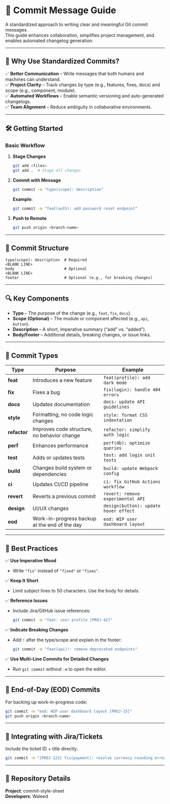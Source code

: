 # 🚀 Commit Message Guide  

A standardized approach to writing clear and meaningful Git commit messages.  
This guide enhances collaboration, simplifies project management, and enables automated changelog generation.  

---

## 📌 Why Use Standardized Commits?  

✅ **Better Communication** – Write messages that both humans and machines can understand.  
✅ **Project Clarity** – Track changes by type (e.g., features, fixes, docs) and scope (e.g., component, module).  
✅ **Automated Workflows** – Enable semantic versioning and auto-generated changelogs.  
✅ **Team Alignment** – Reduce ambiguity in collaborative environments.  

---

## 🛠️ Getting Started  

### **Basic Workflow**  

1. **Stage Changes**  
   ```bash
   git add <files>
   git add .  # Stage all changes
   ```

2. **Commit with Message**  
   ```bash
   git commit -m "type(scope): description"
   ```

   **Example**:  
   ```bash
   git commit -m "feat(auth): add password reset endpoint"
   ```

3. **Push to Remote**  
   ```bash
   git push origin <branch-name>
   ```

---

## 📝 Commit Structure  

```plaintext
type(scope): description  # Required
<BLANK LINE>
body                      # Optional
<BLANK LINE>
footer                    # Optional (e.g., for breaking changes)
```

---

## 🔍 Key Components  

- **Type** – The purpose of the change (e.g., `feat`, `fix`, `docs`).  
- **Scope (Optional)** – The module or component affected (e.g., `api`, `button`).  
- **Description** – A short, imperative summary (“add” vs. “added”).  
- **Body/Footer** – Additional details, breaking changes, or issue links.  

---

## 🔖 Commit Types  

| **Type**   | **Purpose**                                      | **Example**                          |  
|------------|--------------------------------------------------|--------------------------------------|  
| **feat**   | Introduces a new feature                        | `feat(profile): add dark mode`       |  
| **fix**    | Fixes a bug                                     | `fix(login): handle 404 errors`      |  
| **docs**   | Updates documentation                           | `docs: update API guidelines`        |  
| **style**  | Formatting, no code logic changes               | `style: format CSS indentation`      |  
| **refactor** | Improves code structure, no behavior change    | `refactor: simplify auth logic`      |  
| **perf**   | Enhances performance                            | `perf(db): optimize queries`         |  
| **test**   | Adds or updates tests                           | `test: add login unit tests`         |  
| **build**  | Changes build system or dependencies            | `build: update Webpack config`       |  
| **ci**     | Updates CI/CD pipeline                          | `ci: fix GitHub Actions workflow`    |  
| **revert** | Reverts a previous commit                       | `revert: remove experimental API`    |  
| **design** | UI/UX changes                                   | `design(button): update hover effect`|  
| **eod**    | Work-in-progress backup at the end of the day    | `eod: WIP user dashboard layout`     |  

---

## 🌟 Best Practices  

✅ **Use Imperative Mood**  
   - Write `"fix"` instead of `"fixed"` or `"fixes"`.  

✅ **Keep It Short**  
   - Limit subject lines to 50 characters. Use the body for details.  

✅ **Reference Issues**  
   - Include Jira/GitHub issue references:  
     ```bash
     git commit -m "feat: user profile [PROJ-42]"
     ```

✅ **Indicate Breaking Changes**  
   - Add `!` after the type/scope and explain in the footer:  
     ```bash
     git commit -m "feat(api)!: remove deprecated endpoints"
     ```

✅ **Use Multi-Line Commits for Detailed Changes**  
   - Run `git commit` without `-m` to open the editor.  

---

## 🌙 End-of-Day (EOD) Commits  

For backing up work-in-progress code:  
```bash
git commit -m "eod: WIP user dashboard layout [PROJ-15]"
git push origin <branch-name>
```

---

## 🎫 Integrating with Jira/Tickets  

Include the ticket ID + title directly:  
```bash
git commit -m "[PROJ-123] fix(payment): resolve currency rounding error"
```

---


## 📂 Repository Details  

**Project**: commit-style-sheet  
**Developers**: Waleed  



